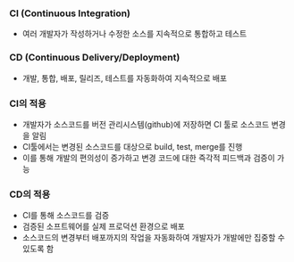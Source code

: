 ### CI (Continuous Integration)
- 여러 개발자가 작성하거나 수정한 소스를 지속적으로 통합하고 테스트

### CD (Continuous Delivery/Deployment)
- 개발, 통합, 배포, 릴리즈, 테스트를 자동화하여 지속적으로 배포

### CI의 적용
- 개발자가 소스코드를 버전 관리시스템(github)에 저장하면 CI 툴로 소스코드 변경을 알림
- CI툴에서는 변경된 소스코드를 대상으로 build, test, merge를 진행
- 이를 통해 개발의 편의성이 증가하고 변경 코드에 대한 즉각적 피드백과 검증이 가능

### CD의 적용
- CI를 통해 소스코드를 검증
- 검증된 소프트웨어를 실제 프로덕션 환경으로 배포
- 소스코드의 변경부터 배포까지의 작업을 자동화하여 개발자가 개발에만 집중할 수 있도록 함

